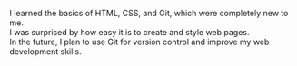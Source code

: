 
I learned the basics of HTML, CSS, and Git, which were completely new to me.  
I was surprised by how easy it is to create and style web pages.  
In the future, I plan to use Git for version control and improve my web development skills.


